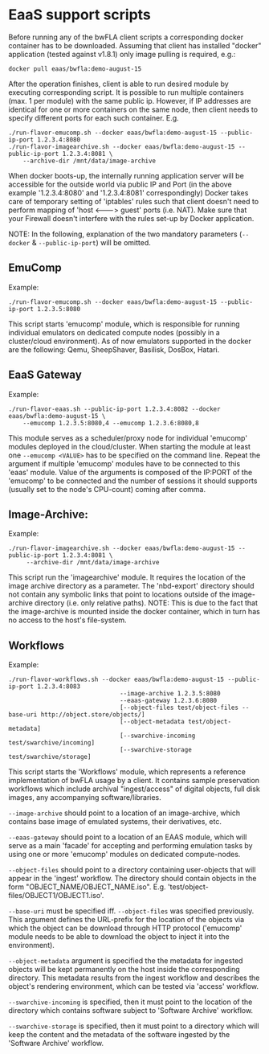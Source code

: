 # EaaS support scripts

Before running any of the bwFLA client scripts a corresponding docker container has to be downloaded.
Assuming that client has installed "docker" application (tested against v1.8.1) only image pulling is required, e.g.:

```
docker pull eaas/bwfla:demo-august-15
```

After the operation finishes, client is able to run desired module by executing corresponding script. 
It is possible to run multiple containers (max. 1 per module) with the same public ip. 
However, if IP addresses are identical for one or more containers on the same node, then client needs 
to specify different ports for each such container. E.g.

```
./run-flavor-emucomp.sh --docker eaas/bwfla:demo-august-15 --public-ip-port 1.2.3.4:8080
./run-flavor-imagearchive.sh --docker eaas/bwfla:demo-august-15 --public-ip-port 1.2.3.4:8081 \
    --archive-dir /mnt/data/image-archive 
```

When docker boots-up, the internally running application server will be accessible for the outside world 
via public IP and Port (in the above example '1.2.3.4:8080' and '1.2.3.4:8081' correspondingly)
Docker takes care of temporary setting of 'iptables' rules such that client doesn't need to perform 
mapping of 'host <---> guest' ports (i.e. NAT). Make sure that your Firewall doesn't interfere with 
the rules set-up by Docker application. 

NOTE: In the following, explanation of the two mandatory parameters (`--docker` & `--public-ip-port`) will be omitted.

## EmuComp
Example:
```
./run-flavor-emucomp.sh --docker eaas/bwfla:demo-august-15 --public-ip-port 1.2.3.5:8080
```
This script starts 'emucomp' module, which is responsible for running individual emulators on dedicated compute 
nodes (possibly in a cluster/cloud environment).
As of now emulators supported in the docker are the following: Qemu, SheepShaver, Basilisk, DosBox, Hatari.

## EaaS Gateway
Example:
```
./run-flavor-eaas.sh --public-ip-port 1.2.3.4:8082 --docker eaas/bwfla:demo-august-15 \
    --emucomp 1.2.3.5:8080,4 --emucomp 1.2.3.6:8080,8
```
This module serves as a scheduler/proxy node for individual 'emucomp' modules deployed in the cloud/cluster. 
When starting the module at least one `--emucomp <VALUE>` has to be specified on the command line. Repeat the 
argument if multiple 'emucomp' modules have to be connected to this 'eaas' module.
Value of the arguments is composed of the IP:PORT of the 'emucomp' to be connected and the number of sessions
it should supports (usually set to the node's CPU-count) coming after comma.

## Image-Archive:
Example:
```
./run-flavor-imagearchive.sh --docker eaas/bwfla:demo-august-15 --public-ip-port 1.2.3.4:8081 \
     --archive-dir /mnt/data/image-archive
```
This script run the 'imagearchive' module. It requires the location of the image archive directory as a parameter.
The 'nbd-export' directory should not contain any symbolic links that point to locations outside of the image-archive 
directory (i.e. only relative paths). 
NOTE: This is due to the fact that the image-archive is mounted inside the docker container, which in turn has no access 
to the host's file-system.

## Workflows

Example:
```
./run-flavor-workflows.sh --docker eaas/bwfla:demo-august-15 --public-ip-port 1.2.3.4:8083 
                               --image-archive 1.2.3.5:8080 
                               --eaas-gateway 1.2.3.6:8080 
                               [--object-files test/object-files --base-uri http://object.store/objects/]
                               [--object-metadata test/object-metadata]
                               [--swarchive-incoming test/swarchive/incoming]
                               [--swarchive-storage test/swarchive/storage]
```

This script starts the 'Workflows' module, which represents a reference implementation of bwFLA usage by a client. 
It contains sample preservation workflows which include archival "ingest/access" of digital objects, full disk images, 
any accompanying software/libraries.

`--image-archive` should point to a location of an image-archive, which contains base image of emulated systems, 
their derivatives, etc.

`--eaas-gateway` should point to a location of an EAAS module, which will serve as a main 'facade' for accepting 
and performing emulation tasks by using one or more 'emucomp' modules on dedicated compute-nodes.

`--object-files` should point to a directory containing user-objects that will appear in the 'ingest' workflow. 
The directory should contain objects in the form "OBJECT_NAME/OBJECT_NAME.iso". E.g. 'test/object-files/OBJECT1/OBJECT1.iso'.

`--base-uri` must be specified iff. `--object-files` was specified previously. This argument defines the URL-prefix for 
the location of the objects via which the object can be download through HTTP protocol ('emucomp' module needs to be able to 
download the object to inject it into the environment). 

`--object-metadata` argument is specified the the metadata for ingested objects will be kept permanently on the host 
inside the corresponding directory. This metadata results from the ingest workflow and describes the object's rendering 
environment, which can be tested via 'access' workflow.

`--swarchive-incoming` is specified, then it must point to the location of the directory which contains software subject 
to 'Software Archive' workflow. 

`--swarchive-storage` is specified, then it must point to a directory which will keep the content and the metadata of the 
software ingested by the 'Software Archive' workflow.
